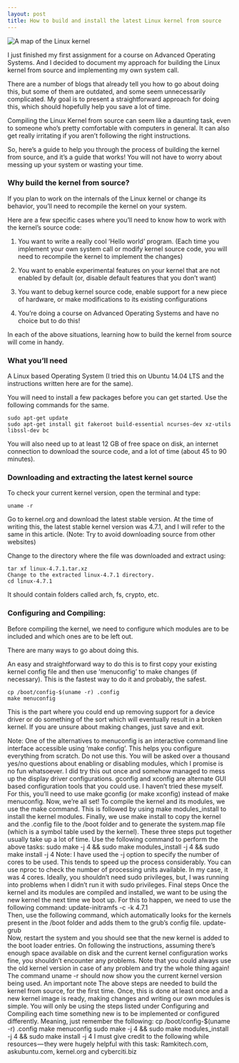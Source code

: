 ```yaml
---
layout: post
title: How to build and install the latest Linux kernel from source
---
```

![A map of the Linux kernel](https://cdn-images-1.medium.com/max/2000/1*4hAdaZsw1dptEybpt56VJQ.gif)

I just finished my first assignment for a course on Advanced Operating Systems. And I decided to document my approach for building the Linux kernel from source and implementing my own system call.

There are a number of blogs that already tell you how to go about doing this, but some of them are outdated, and some seem unnecessarily complicated. My goal is to present a straightforward approach for doing this, which should hopefully help you save a lot of time.

Compiling the Linux Kernel from source can seem like a daunting task, even to someone who’s pretty comfortable with computers in general. It can also get really irritating if you aren’t following the right instructions.

So, here’s a guide to help you through the process of building the kernel from source, and it’s a guide that works! You will not have to worry about messing up your system or wasting your time.

### Why build the kernel from source?
If you plan to work on the internals of the Linux kernel or change its behavior, you’ll need to recompile the kernel on your system.

Here are a few specific cases where you’ll need to know how to work with the kernel’s source code:

1. You want to write a really cool ‘Hello world’ program. (Each time you implement your own system call or modify kernel source code, you will need to recompile the kernel to implement the changes)

2. You want to enable experimental features on your kernel that are not enabled by default (or, disable default features that you don’t want)

3. You want to debug kernel source code, enable support for a new piece of hardware, or make modifications to its existing configurations

4. You’re doing a course on Advanced Operating Systems and have no choice but to do this!

In each of the above situations, learning how to build the kernel from source will come in handy.

### What you’ll need
A Linux based Operating System (I tried this on Ubuntu 14.04 LTS and the instructions written here are for the same).

You will need to install a few packages before you can get started. Use the following commands for the same.
```
sudo apt-get update
sudo apt-get install git fakeroot build-essential ncurses-dev xz-utils libssl-dev bc
```

You will also need up to at least 12 GB of free space on disk, an internet connection to download the source code, and a lot of time (about 45 to 90 minutes).

### Downloading and extracting the latest kernel source
To check your current kernel version, open the terminal and type:
```
uname -r
```

Go to kernel.org and download the latest stable version. At the time of writing this, the latest stable kernel version was 4.7.1, and I will refer to the same in this article. (Note: Try to avoid downloading source from other websites)

Change to the directory where the file was downloaded and extract using:
```
tar xf linux-4.7.1.tar.xz
Change to the extracted linux-4.7.1 directory.
cd linux-4.7.1
```

It should contain folders called arch, fs, crypto, etc.

### Configuring and Compiling:
Before compiling the kernel, we need to configure which modules are to be included and which ones are to be left out.

There are many ways to go about doing this.

An easy and straightforward way to do this is to first copy your existing kernel config file and then use ‘menuconfig’ to make changes (if necessary). This is the fastest way to do it and probably, the safest.

```
cp /boot/config-$(uname -r) .config   
make menuconfig
```

This is the part where you could end up removing support for a device driver or do something of the sort which will eventually result in a broken kernel. If you are unsure about making changes, just save and exit.

Note: One of the alternatives to menuconfig is an interactive command line interface accessible using ‘make config’. This helps you configure everything from scratch. Do not use this. You will be asked over a thousand yes/no questions about enabling or disabling modules, which I promise is no fun whatsoever. I did try this out once and somehow managed to mess up the display driver configurations.
gconfig and xconfig are alternate GUI based configuration tools that you could use. I haven’t tried these myself. For this, you’ll need to use make gconfig (or make xconfig) instead of make menuconfig.
Now, we’re all set!
To compile the kernel and its modules, we use the make command.
This is followed by using make modules_install to install the kernel modules.
Finally, we use make install to copy the kernel and the .config file to the /boot folder and to generate the system.map file (which is a symbol table used by the kernel).
These three steps put together usually take up a lot of time. Use the following command to perform the above tasks:
sudo make -j 4 && sudo make modules_install -j 4 && sudo make install -j 4
Note: I have used the -j option to specify the number of cores to be used. This tends to speed up the process considerably. You can use nproc to check the number of processing units available. In my case, it was 4 cores.
Ideally, you shouldn’t need sudo privileges, but, I was running into problems when I didn’t run it with sudo privileges.
Final steps
Once the kernel and its modules are compiled and installed, we want to be using the new kernel the next time we boot up.
For this to happen, we need to use the following command:
update-initramfs -c -k 4.7.1   
Then, use the following command, which automatically looks for the kernels present in the /boot folder and adds them to the grub’s config file.
update-grub  
Now, restart the system and you should see that the new kernel is added to the boot loader entries.
On following the instructions, assuming there’s enough space available on disk and the current kernel configuration works fine, you shouldn’t encounter any problems. Note that you could always use the old kernel version in case of any problem and try the whole thing again!
The command uname -r should now show you the current kernel version being used.
An important note
The above steps are needed to build the kernel from source, for the first time. Once, this is done at least once and a new kernel image is ready, making changes and writing our own modules is simple. You will only be using the steps listed under Configuring and Compiling each time something new is to be implemented or configured differently.
Meaning, just remember the following:
cp /boot/config-$(uname -r) .config
make menuconfig
sudo make -j 4 && sudo make modules_install -j 4 && sudo make install -j 4
I must give credit to the following while resources — they were hugely helpful with this task: Ramkitech.com, askubuntu.com, kernel.org and cyberciti.biz
